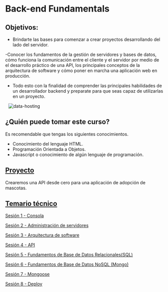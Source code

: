 # Back-end Fundamentals

## Objetivos:

- Brindarte las bases para comenzar a crear proyectos desarrollando del lado del servidor. 

-Conocer los fundamentos de la gestión de servidores y bases de datos, cómo funciona la comunicación entre el cliente y el servidor por medio de el desarrollo práctico de una API, los principales conceptos de la arquitectura de software y cómo poner en marcha una aplicación web en producción. 

- Todo esto con la finalidad de comprender las principales habilidades de un desarrollador backend y preparate para que seas capaz de utilizarlas en un proyecto.

<img src="https://i.ibb.co/gjZh5NM/data-hosting.png" alt="data-hosting" align="center"  hspace="10">

## ¿Quién puede tomar este curso?
Es recomendable que tengas los siguientes conocimientos.
- Conocimiento del lenguaje HTML.
- Programación Orientada a Objetos.
- Javascript o conocimiento de algún lenguaje de programación.

## [Proyecto](./Sesion-03/Ejemplo-02)

Crearemos una API desde cero para una aplicación de adopción de mascotas. 

## [Temario técnico](./sesiones)

[Sesión 1 - Consola](Sesion-01)

[Sesión 2 - Administración de servidores](Sesion-02)

[Sesión 3 - Arquitectura de software](Sesion-03)

[Sesión 4 - API](Sesion-04)

[Sesión 5 - Fundamentos de Base de Datos Relacionales(SQL)](Sesion-05)

[Sesión 6 - Fundamentos de Base de Datos NoSQL (Mongo)](Sesion-06)

[Sesión 7 - Mongoose](Sesion-07)

[Sesión 8 - Deploy](Sesion-08)
